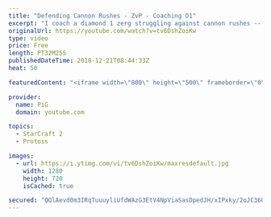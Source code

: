 ```yaml
---
title: "Defending Cannon Rushes - ZvP - Coaching D1"
excerpt: "I coach a diamond 1 zerg struggling against cannon rushes -- Watch live at https://www.twitch.tv/x5_pig"
originalUrl: https://youtube.com/watch?v=tv6DshZoiKw
type: video
price: Free
length: PT32M25S
publishedDateTime: 2018-12-21T08:44:33Z
heat: 50

featuredContent: "<iframe width=\"800\" height=\"500\" frameborder=\"0\" src=\"https://www.youtube.com/embed/tv6DshZoiKw\" allow=\"accelerometer; autoplay; encrypted-media; gyroscope; picture-in-picture\" allowfullscreen></iframe>"

provider:
  name: PiG
  domain: youtube.com

topics:
  - StarCraft 2
  - Protoss

images:
  - url: https://i.ytimg.com/vi/tv6DshZoiKw/maxresdefault.jpg
    width: 1280
    height: 720
    isCached: true

secured: "QQlAevd0m3IRqTuuuyliUfdWAzG3EtV4NpViaSasDpedJH/xIPxky/2oJC36U3II7OgCq54sf1BcDJEUq66lsEc/poLzlVmHM/FUniE9YFCKg7YYFkqXtm8jXQSxC0CW58EtSImNkC90y6baQfhZehL7c3Wxze94Fr2kFO5HDTb933gwdpW5eq6O92QB5aSXsm/td0PUMWknEAvAhGqz7FOr9p5SPUR+lW8KfhSJlLVvnSDoWIzMnC7BvGW1SDtpB6dSjm18Ka8gY0vaFEDzrJxl6N2632K65K5H8nFiTroU3KQJEkyOXohnZufgzNSu5XPMErRObQxU48TfQ0DLirIsMtQwwD9+bWHnYzpFXEoeJwkxXnu7uYdSQMVcik2h78rWzo+mZwxzgfcuumw4/CY3qnceLFunS05uEFgMnQM=;tU8pYehYF2dvfzfRh8mUaA=="
---
```


